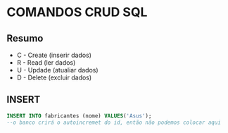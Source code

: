 # COMANDOS CRUD SQL

## Resumo

- C - Create (inserir dados)
- R - Read (ler dados)
- U - Updade (atualiar dados)
- D - Delete (excluir dados)

## INSERT
``` sql
INSERT INTO fabricantes (nome) VALUES('Asus');
--o banco crirá o autoincremet do id, então não podemos colocar aqui


````